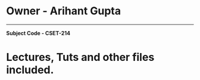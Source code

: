<h1>Owner - Arihant Gupta </h1>
<hr>
<b>Subject Code - CSET-214</b>

# Lectures, Tuts and other files included.